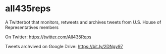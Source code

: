 # all435reps
A Twitterbot that monitors, retweets and archives tweets from U.S. House of Representatives members

On Twitter: https://twitter.com/All435Reps

Tweets archvived on Google Drive: https://bit.ly/2DNgy97
